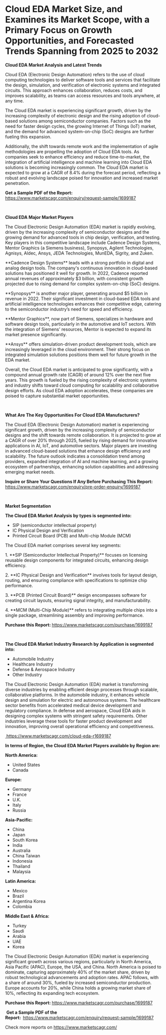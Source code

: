 <p><h1>Cloud EDA Market Size, and Examines its Market Scope, with a Primary Focus on Growth Opportunities, and Forecasted Trends Spanning from 2025 to 2032</h1></p><p><strong>Cloud EDA Market Analysis and Latest Trends</strong></p>
<p><p>Cloud EDA (Electronic Design Automation) refers to the use of cloud computing technologies to deliver software tools and services that facilitate the design, simulation, and verification of electronic systems and integrated circuits. This approach enhances collaboration, reduces costs, and improves scalability, as teams can access resources and tools anywhere, at any time.</p><p>The Cloud EDA market is experiencing significant growth, driven by the increasing complexity of electronic design and the rising adoption of cloud-based solutions among semiconductor companies. Factors such as the need for faster design cycles, the growing Internet of Things (IoT) market, and the demand for advanced system-on-chip (SoC) designs are further fueling this expansion. </p><p>Additionally, the shift towards remote work and the implementation of agile methodologies are propelling the adoption of Cloud EDA tools. As companies seek to enhance efficiency and reduce time-to-market, the integration of artificial intelligence and machine learning into Cloud EDA solutions is becoming increasingly common. The Cloud EDA market is expected to grow at a CAGR of 8.4% during the forecast period, reflecting a robust and evolving landscape poised for innovation and increased market penetration.</p></p>
<p><strong>Get a Sample PDF of the Report:&nbsp;</strong> <a href="https://www.marketscagr.com/enquiry/request-sample/1699187?utm_campaign=1868&utm_medium=2&utm_source=Github&utm_content=ia&utm_term=09012025&utm_id=cloud-eda">https://www.marketscagr.com/enquiry/request-sample/1699187</a></p>
<p>&nbsp;</p>
<p><strong>Cloud EDA Major Market Players</strong></p>
<p><p>The Cloud Electronic Design Automation (EDA) market is rapidly evolving, driven by the increasing complexity of semiconductor designs and the growing demand for advanced tools in chip design, verification, and testing. Key players in this competitive landscape include Cadence Design Systems, Mentor Graphics (a Siemens business), Synopsys, Agilent Technologies, Agnisys, Aldec, Ansys, JEDA Technologies, MunEDA, Sigrity, and Zuken.</p><p>**Cadence Design Systems** leads with a strong portfolio in digital and analog design tools. The company's continuous innovation in cloud-based solutions has positioned it well for growth. In 2022, Cadence reported annual revenues of approximately $3 billion, with consistent growth projected due to rising demand for complex system-on-chip (SoC) designs.</p><p>**Synopsys** is another major player, generating around $5 billion in revenue in 2022. Their significant investment in cloud-based EDA tools and artificial intelligence technologies enhances their competitive edge, catering to the semiconductor industry’s need for speed and efficiency.</p><p>**Mentor Graphics**, now part of Siemens, specializes in hardware and software design tools, particularly in the automotive and IoT sectors. With the integration of Siemens' resources, Mentor is expected to expand its market presence significantly.</p><p>**Ansys** offers simulation-driven product development tools, which are increasingly leveraged in the cloud environment. Their strong focus on integrated simulation solutions positions them well for future growth in the EDA market.</p><p>Overall, the Cloud EDA market is anticipated to grow significantly, with a compound annual growth rate (CAGR) of around 12% over the next five years. This growth is fueled by the rising complexity of electronic systems and industry shifts toward cloud computing for scalability and collaborative design efforts. As cloud EDA adoption accelerates, these companies are poised to capture substantial market opportunities.</p></p>
<p>&nbsp;</p>
<p><strong>What Are The Key Opportunities For Cloud EDA Manufacturers?</strong></p>
<p><p>The Cloud EDA (Electronic Design Automation) market is experiencing significant growth, driven by the increasing complexity of semiconductor designs and the shift towards remote collaboration. It is projected to grow at a CAGR of over 20% through 2025, fueled by rising demand for innovative applications in AI, IoT, and automotive sectors. Major players are investing in advanced cloud-based solutions that enhance design efficiency and scalability. The future outlook indicates a consolidation trend among providers, expanded integration of AI and machine learning, and a growing ecosystem of partnerships, enhancing solution capabilities and addressing emerging market needs.</p></p>
<p><strong>Inquire or Share Your Questions If Any Before Purchasing This Report:</strong> <a href="https://www.marketscagr.com/enquiry/pre-order-enquiry/1699187?utm_campaign=1868&utm_medium=2&utm_source=Github&utm_content=ia&utm_term=09012025&utm_id=cloud-eda">https://www.marketscagr.com/enquiry/pre-order-enquiry/1699187</a></p>
<p>&nbsp;</p>
<p><strong>Market Segmentation</strong></p>
<p><strong>The Cloud EDA Market Analysis by types is segmented into:</strong></p>
<p><ul><li>SIP (semiconductor intellectual property)</li><li>IC Physical Design and Verification</li><li>Printed Circuit Board (PCB) and Multi-chip Module (MCM)</li></ul></p>
<p><p>The Cloud EDA market comprises several key segments: </p><p>1. **SIP (Semiconductor Intellectual Property)** focuses on licensing reusable design components for integrated circuits, enhancing design efficiency. </p><p>2. **IC Physical Design and Verification** involves tools for layout design, routing, and ensuring compliance with specifications to optimize chip performance. </p><p>3. **PCB (Printed Circuit Board)** design encompasses software for creating circuit layouts, ensuring signal integrity, and manufacturability. </p><p>4. **MCM (Multi-Chip Module)** refers to integrating multiple chips into a single package, streamlining assembly and improving performance.</p></p>
<p><strong>Purchase this Report:&nbsp;</strong><a href="https://www.marketscagr.com/purchase/1699187?utm_campaign=1868&utm_medium=2&utm_source=Github&utm_content=ia&utm_term=09012025&utm_id=cloud-eda">https://www.marketscagr.com/purchase/1699187</a></p>
<p>&nbsp;</p>
<p><strong>The Cloud EDA Market Industry Research by Application is segmented into:</strong></p>
<p><ul><li>Automobile Industry</li><li>Healthcare Industry</li><li>Defense & Aerospace Industry</li><li>Other Industry</li></ul></p>
<p><p>The Cloud Electronic Design Automation (EDA) market is transforming diverse industries by enabling efficient design processes through scalable, collaborative platforms. In the automobile industry, it enhances vehicle design and simulation for electric and autonomous systems. The healthcare sector benefits from accelerated medical device development and regulatory compliance. In defense and aerospace, Cloud EDA aids in designing complex systems with stringent safety requirements. Other industries leverage these tools for faster product development and innovation, improving overall operational efficiency and competitiveness.</p></p>
<p><a href="https://www.marketscagr.com/cloud-eda-r1699187?utm_campaign=1868&utm_medium=2&utm_source=Github&utm_content=ia&utm_term=09012025&utm_id=cloud-eda">&nbsp;https://www.marketscagr.com/cloud-eda-r1699187</a></p>
<p><strong>In terms of Region, the Cloud EDA Market Players available by Region are:</strong></p>
<p>
    <p> <strong> North America: </strong>
        <ul>
            <li>United States</li>
            <li>Canada</li>
        </ul>
        </p> 
    <p> <strong> Europe: </strong>
        <ul>
            <li>Germany</li>
            <li>France</li>
            <li>U.K.</li>
            <li>Italy</li>
            <li>Russia</li>
        </ul>
        </p> 
    <p> <strong> Asia-Pacific: </strong>
        <ul>
            <li>China</li>
            <li>Japan</li>
            <li>South Korea</li>
            <li>India</li>
            <li>Australia</li>
            <li>China Taiwan</li>
            <li>Indonesia</li>
            <li>Thailand</li>
            <li>Malaysia</li>
        </ul>
        </p> 
    <p> <strong> Latin America: </strong>
        <ul>
            <li>Mexico</li>
            <li>Brazil</li>
            <li>Argentina Korea</li>
            <li>Colombia</li>
        </ul>
        </p> 
    <p> <strong> Middle East & Africa: </strong>
        <ul>
            <li>Turkey</li>
            <li>Saudi</li>
            <li>Arabia</li>
            <li>UAE</li>
            <li>Korea</li>
        </ul>
    </p>
    </p>
<p><p>The Cloud Electronic Design Automation (EDA) market is experiencing significant growth across various regions, particularly in North America, Asia Pacific (APAC), Europe, the USA, and China. North America is poised to dominate, capturing approximately 40% of the market share, driven by robust technological advancements and adoption rates. APAC follows, with a share of around 30%, fueled by increased semiconductor production. Europe accounts for 20%, while China holds a growing market share of 10%, reflecting its expanding tech ecosystem.</p></p>
<p><strong>Purchase this Report: </strong><a href="https://www.marketscagr.com/purchase/1699187?utm_campaign=1868&utm_medium=2&utm_source=Github&utm_content=ia&utm_term=09012025&utm_id=cloud-eda">https://www.marketscagr.com/purchase/1699187</a></p>
<p>&nbsp;<strong>Get a Sample PDF of the Report:&nbsp;&nbsp;</strong><a href="https://www.marketscagr.com/enquiry/request-sample/1699187?utm_campaign=1868&utm_medium=2&utm_source=Github&utm_content=ia&utm_term=09012025&utm_id=cloud-eda">https://www.marketscagr.com/enquiry/request-sample/1699187</a></p>
<p><strong></strong></p>
<p>Check more reports on <a href="https://www.marketscagr.com/?utm_campaign=1868&utm_medium=2&utm_source=Github&utm_content=ia&utm_term=09012025&utm_id=cloud-eda">https://www.marketscagr.com/</a></p>